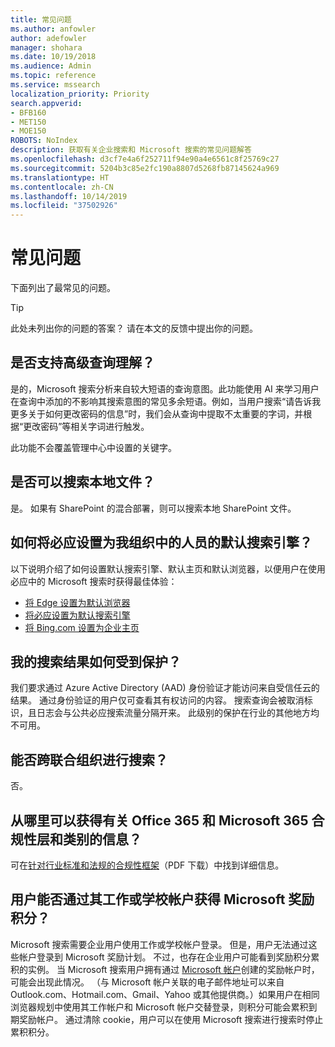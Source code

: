 ```yaml
---
title: 常见问题
ms.author: anfowler
author: adefowler
manager: shohara
ms.date: 10/19/2018
ms.audience: Admin
ms.topic: reference
ms.service: mssearch
localization_priority: Priority
search.appverid:
- BFB160
- MET150
- MOE150
ROBOTS: NoIndex
description: 获取有关企业搜索和 Microsoft 搜索的常见问题解答
ms.openlocfilehash: d3cf7e4a6f252711f94e90a4e6561c8f25769c27
ms.sourcegitcommit: 5204b3c85e2fc190a8807d5268fb87145624a969
ms.translationtype: HT
ms.contentlocale: zh-CN
ms.lasthandoff: 10/14/2019
ms.locfileid: "37502926"
---
```

# <a name="frequently-asked-questions"></a>常见问题

下面列出了最常见的问题。

> [!TIP]
> 此处未列出你的问题的答案？ 请在本文的反馈中提出你的问题。

## <a name="is-advanced-query-understanding-supported"></a>是否支持高级查询理解？

是的，Microsoft 搜索分析来自较大短语的查询意图。此功能使用 AI 来学习用户在查询中添加的不影响其搜索意图的常见多余短语。例如，当用户搜索“请告诉我更多关于如何更改密码的信息”时，我们会从查询中提取不太重要的字词，并根据“更改密码”等相关字词进行触发。
  
此功能不会覆盖管理中心中设置的关键字。
  
## <a name="can-you-search-for-files-on-premises"></a>是否可以搜索本地文件？

是。 如果有 SharePoint 的混合部署，则可以搜索本地 SharePoint 文件。
  
## <a name="how-do-i-make-bing-the-default-search-engine-for-people-in-my-org"></a>如何将必应设置为我组织中的人员的默认搜索引擎？

以下说明介绍了如何设置默认搜索引擎、默认主页和默认浏览器，以便用户在使用必应中的 Microsoft 搜索时获得最佳体验：

- [将 Edge 设置为默认浏览器](set-default-browser.md)
- [将必应设置为默认搜索引擎](set-default-search-engine.md)
- [将 Bing.com 设置为企业主页](set-default-homepage.md)

  
## <a name="how-are-my-search-results-protected"></a>我的搜索结果如何受到保护？

我们要求通过 Azure Active Directory (AAD) 身份验证才能访问来自受信任云的结果。 通过身份验证的用户仅可查看其有权访问的内容。 搜索查询会被取消标识，且日志会与公共必应搜索流量分隔开来。 此级别的保护在行业的其他地方均不可用。

## <a name="can-i-search-across-federated-organizations"></a>能否跨联合组织进行搜索？

否。

## <a name="where-can-i-get-info-about-office-365-and-microsoft-365-compliance-tiers-and-categories"></a>从哪里可以获得有关 Office 365 和 Microsoft 365 合规性层和类别的信息？

可在[针对行业标准和法规的合规性框架](https://download.microsoft.com/download/B/2/7/B27B3EF3-8849-4C18-8BA4-5AD755728620/Compliance%20Framework_customer%20guidance.pdf)（PDF 下载）中找到详细信息。

## <a name="can-users-earn-microsoft-rewards-points-with-their-work-or-school-account"></a>用户能否通过其工作或学校帐户获得 Microsoft 奖励积分？

Microsoft 搜索需要企业用户使用工作或学校帐户登录。 但是，用户无法通过这些帐户登录到 Microsoft 奖励计划。 不过，也存在企业用户可能看到奖励积分累积的实例。 当 Microsoft 搜索用户拥有通过 <a href="https://www.microsoft.com/en-us/welcome?rtc=1">Microsoft 帐户</a>创建的奖励帐户时，可能会出现此情况。 （与 Microsoft 帐户关联的电子邮件地址可以来自 Outlook.com、Hotmail.com、Gmail、Yahoo 或其他提供商。）如果用户在相同浏览器规划中使用其工作帐户和 Microsoft 帐户交替登录，则积分可能会累积到期奖励帐户。 通过清除 cookie，用户可以在使用 Microsoft 搜索进行搜索时停止累积积分。 

